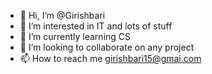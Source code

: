 - 👋 Hi, I’m @Girishbari
- 👀 I’m interested in IT and lots of stuff
- 🌱 I’m currently learning CS
- 💞️ I’m looking to collaborate on any project
- 📫 How to reach me girishbari15@gmai.com

<!---
Girishbari/Girishbari is a ✨ special ✨ repository because its `README.md` (this file) appears on your GitHub profile.
You can click the Preview link to take a look at your changes.
--->
